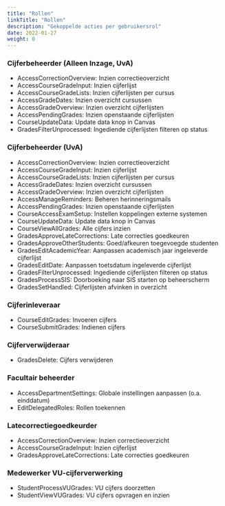 ```yaml
---
title: "Rollen"
linkTitle: "Rollen"
description: "Gekoppelde acties per gebruikersrol"
date: 2022-01-27
weight: 0
---
```


### Cijferbeheerder (Alleen Inzage, UvA)

- AccessCorrectionOverview: Inzien correctieoverzicht
- AccessCourseGradeInput: Inzien cijferlijst
- AccessCourseGradeLists: Inzien cijferlijsten per cursus
- AccessGradeDates: Inzien overzicht cursussen
- AccessGradeOverview: Inzien overzicht cijferlijsten
- AccessPendingGrades: Inzien openstaande cijferlijsten
- CourseUpdateData: Update data knop in Canvas
- GradesFilterUnprocessed: Ingediende cijferlijsten filteren op status

### Cijferbeheerder (UvA)

- AccessCorrectionOverview: Inzien correctieoverzicht
- AccessCourseGradeInput: Inzien cijferlijst
- AccessCourseGradeLists: Inzien cijferlijsten per cursus
- AccessGradeDates: Inzien overzicht cursussen
- AccessGradeOverview: Inzien overzicht cijferlijsten
- AccessManageReminders: Beheren herinneringsmails
- AccessPendingGrades: Inzien openstaande cijferlijsten
- CourseAccessExamSetup: Instellen koppelingen externe systemen
- CourseUpdateData: Update data knop in Canvas
- CourseViewAllGrades: Alle cijfers inzien
- GradesApproveLateCorrections: Late correcties goedkeuren
- GradesApproveOtherStudents: Goed/afkeuren toegevoegde studenten
- GradesEditAcademicYear: Aanpassen academisch jaar ingeleverde cijferlijst
- GradesEditDate: Aanpassen toetsdatum ingeleverde cijferlijst
- GradesFilterUnprocessed: Ingediende cijferlijsten filteren op status
- GradesProcessSIS: Doorboeking naar SIS starten op beheerscherm
- GradesSetHandled: Cijferlijsten afvinken in overzicht

### Cijferinleveraar

- CourseEditGrades: Invoeren cijfers
- CourseSubmitGrades: Indienen cijfers

### Cijferverwijderaar

- GradesDelete: Cijfers verwijderen

### Facultair beheerder

- AccessDepartmentSettings: Globale instellingen aanpassen (o.a. einddatum)
- EditDelegatedRoles: Rollen toekennen

### Latecorrectiegoedkeurder

- AccessCorrectionOverview: Inzien correctieoverzicht
- AccessCourseGradeInput: Inzien cijferlijst
- GradesApproveLateCorrections: Late correcties goedkeuren

### Medewerker VU-cijferverwerking

- StudentProcessVUGrades: VU cijfers doorzetten
- StudentViewVUGrades: VU cijfers opvragen en inzien